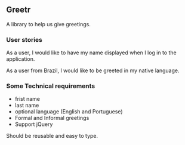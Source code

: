 ## Greetr

A library to help us give greetings.

### User stories

As a user, I would like to have my name displayed when I log in to the application.

As a user from Brazil, I would like to be greeted in my native language.

### Some Technical requirements

- frist name
- last name
- optional language (English and Portuguese)
- Formal and Informal greetings
- Support jQuery


Should be reusable and easy to type.